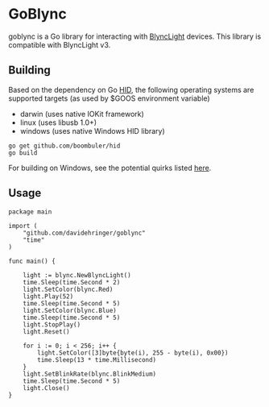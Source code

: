 # GoBlync

goblync is a Go library for interacting with [BlyncLight](http://www.embrava.com/) devices.  This library is compatible with BlyncLight
v3.

## Building

Based on the dependency on Go [HID](https://github.com/boombuler/hid), the following operating systems are supported targets (as used by $GOOS environment variable)

* darwin (uses native IOKit framework)
* linux (uses libusb 1.0+)
* windows (uses native Windows HID library)

```
go get github.com/boombuler/hid
go build
```

For building on Windows, see the potential quirks listed [here](github.com/boombuler/hid).

## Usage

```
package main

import (
	"github.com/davidehringer/goblync"
	"time"
)

func main() {

	light := blync.NewBlyncLight()
	time.Sleep(time.Second * 2)
	light.SetColor(blync.Red)
	light.Play(52)
	time.Sleep(time.Second * 5)
	light.SetColor(blync.Blue)
	time.Sleep(time.Second * 5)
	light.StopPlay()
	light.Reset()

	for i := 0; i < 256; i++ {
		light.SetColor([3]byte{byte(i), 255 - byte(i), 0x00})
		time.Sleep(13 * time.Millisecond)
	}
	light.SetBlinkRate(blync.BlinkMedium)
	time.Sleep(time.Second * 5)
	light.Close()
}

```